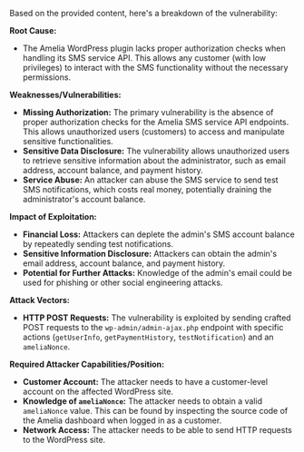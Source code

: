 Based on the provided content, here's a breakdown of the vulnerability:

**Root Cause:**

*   The Amelia WordPress plugin lacks proper authorization checks when handling its SMS service API. This allows any customer (with low privileges) to interact with the SMS functionality without the necessary permissions.

**Weaknesses/Vulnerabilities:**

*   **Missing Authorization:** The primary vulnerability is the absence of proper authorization checks for the Amelia SMS service API endpoints. This allows unauthorized users (customers) to access and manipulate sensitive functionalities.
*   **Sensitive Data Disclosure:** The vulnerability allows unauthorized users to retrieve sensitive information about the administrator, such as email address, account balance, and payment history.
*   **Service Abuse:**  An attacker can abuse the SMS service to send test SMS notifications, which costs real money, potentially draining the administrator's account balance.

**Impact of Exploitation:**

*   **Financial Loss:** Attackers can deplete the admin's SMS account balance by repeatedly sending test notifications.
*   **Sensitive Information Disclosure:** Attackers can obtain the admin's email address, account balance, and payment history.
*   **Potential for Further Attacks:** Knowledge of the admin's email could be used for phishing or other social engineering attacks.

**Attack Vectors:**

*   **HTTP POST Requests:** The vulnerability is exploited by sending crafted POST requests to the `wp-admin/admin-ajax.php` endpoint with specific actions (`getUserInfo`, `getPaymentHistory`, `testNotification`) and an `ameliaNonce`.

**Required Attacker Capabilities/Position:**

*   **Customer Account:** The attacker needs to have a customer-level account on the affected WordPress site.
*   **Knowledge of `ameliaNonce`:** The attacker needs to obtain a valid `ameliaNonce` value. This can be found by inspecting the source code of the Amelia dashboard when logged in as a customer.
*   **Network Access:** The attacker needs to be able to send HTTP requests to the WordPress site.